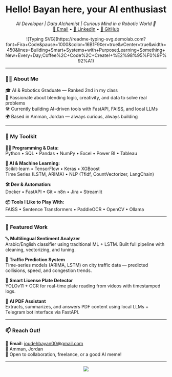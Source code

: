 <h1 align="center">Hello! Bayan here, your AI enthusiast</h1>

<p align="center">
  <i>AI Developer | Data Alchemist | Curious Mind in a Robotic World 🤖</i><br>
  <a href="mailto:joudehbayan00@gmail.com">📧 Email</a> • 
  <a href="https://www.linkedin.com/in/bayan-joudeh">💼 LinkedIn</a> • 
  <a href="https://github.com/bayan-joudeh">👾 GitHub</a>
</p>

<p align="center">
  ![Typing SVG](https://readme-typing-svg.demolab.com?font=Fira+Code&pause=1000&color=16B1F9&center=true&vCenter=true&width=450&lines=Building+Smart+Systems+with+Purpose;Learning+Something+New+Every+Day;Coffee%2C+Code%2C+Create!+%E2%98%95%F0%9F%92%A1)
</p>


---

### 👩‍🔬 About Me

🎓 AI & Robotics Graduate — Ranked 2nd in my class  
🧠 Passionate about blending logic, creativity, and data to solve real problems  
🛠️ Currently building AI-driven tools with FastAPI, FAISS, and local LLMs  
🌍 Based in Amman, Jordan — always curious, always building

---

### 🧰 My Toolkit

**👩‍💻 Programming & Data:**  
Python • SQL • Pandas • NumPy • Excel • Power BI • Tableau

**🧠 AI & Machine Learning:**  
Scikit-learn • TensorFlow • Keras • XGBoost  
Time Series (LSTM, ARIMA) • NLP (Tfidf, CountVectorizer, LangChain)

**🛠️ Dev & Automation:**  
Docker • FastAPI • Git • n8n • Jira • Streamlit

**📦 Tools I Like to Play With:**  
FAISS • Sentence Transformers • PaddleOCR • OpenCV • Ollama

---

### 🚀 Featured Work

🔤 **Multilingual Sentiment Analyzer**  
Arabic/English classifier using traditional ML + LSTM. Built full pipeline with cleaning, vectorizing, and tuning.

🧠 **Traffic Prediction System**  
Time-series models (ARIMA, LSTM) on city traffic data — predicted collisions, speed, and congestion trends.

🔎 **Smart License Plate Detector**  
YOLOv11 + OCR for real-time plate reading from videos with timestamped logs.

📄 **AI PDF Assistant**  
Extracts, summarizes, and answers PDF content using local LLMs + Telegram bot interface via FastAPI.

---

### 📫 Reach Out!

📧 **Email**: joudehbayan00@gmail.com  
📍 Amman, Jordan  
🤝 Open to collaboration, freelance, or a good AI meme!

---

<p align="center">
  <img src="https://github-readme-stats.vercel.app/api?username=bayan-joudeh&show_icons=true&theme=radical" />
</p>
